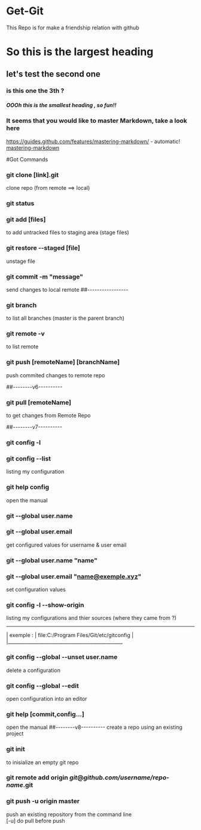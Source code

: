# Get-Git
This Repo is for make a friendship relation with github 
# So this is the largest heading
## let's test the second one
### is this one the 3th ?
##### OOOh this is the smallest heading , so fun!!

### It seems that you would like to master Markdown, take a look here
https://guides.github.com/features/mastering-markdown/ - automatic!
[mastering-markdown](https://guides.github.com/features/mastering-markdown/)

#Got Commands
### git clone [link].git
clone repo (from remote ==> local)
### git status
### git add [files]
to add untracked files to staging area
(stage files)
### git restore --staged [file]
unstage file
### git commit -m "message"
send changes to local remote
##-----------------
### git branch
to list all branches (master is the parent branch)
### git remote -v
to list remote
### git push [remoteName] [branchName]
push commited changes to remote repo

##--------v6----------
### git pull [remoteName]
to get changes from Remote Repo


##--------v7----------
### git config -l 
### git config --list
listing my configuration
### git help config
open the manual 
### git --global user.name
### git --global user.email
get configured values for username & user email
### git --global user.name "name"
### git --global user.email "name@exemple.xyz"
set configuration values
### git config -l --show-origin 
listing my configurations and thier sources (where they came from ?)
________________________________________________
| exemple :
|	file:C:/Program Files/Git/etc/gitconfig 
|
|________________________________________________

### git config --global --unset user.name
delete a configuration
### git config --global --edit
open configuration into an editor 
### git help [commit,config...]
open the manual 
##--------v8----------
create a repo using an existing project

### git init
to inisialize an empty git repo

### git remote add origin _git_@_github._com_/_username_/repo-name_.git
### git push -u origin master

push an existing repository from the command line  
[-u] do pull before push


